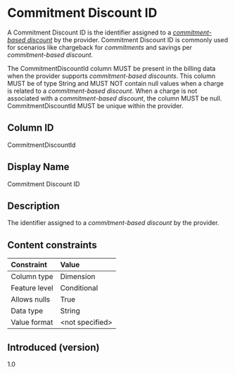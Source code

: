 # Commitment Discount ID

A Commitment Discount ID is the identifier assigned to a [*commitment-based discount*](#glossary:commitment-based-discount) by the provider. Commitment Discount ID is commonly used for scenarios like chargeback for *commitments* and savings per *commitment-based discount*.

The CommitmentDiscountId column MUST be present in the billing data when the provider supports *commitment-based discounts*. This column MUST be of type String and MUST NOT contain null values when a charge is related to a *commitment-based discount*. When a charge is not associated with a *commitment-based discount*, the column MUST be null. CommitmentDiscountId MUST be unique within the provider.

## Column ID

CommitmentDiscountId

## Display Name

Commitment Discount ID

## Description

The identifier assigned to a *commitment-based discount* by the provider.

## Content constraints

|    Constraint   |      Value       |
|:----------------|:-----------------|
| Column type     | Dimension        |
| Feature level   | Conditional      |
| Allows nulls    | True             |
| Data type       | String           |
| Value format    | \<not specified> |

## Introduced (version)

1.0
